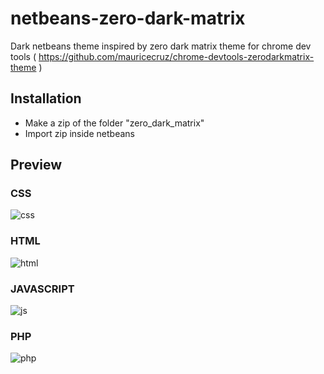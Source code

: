 netbeans-zero-dark-matrix
=========================

Dark netbeans theme inspired by zero dark matrix theme for chrome dev tools ( https://github.com/mauricecruz/chrome-devtools-zerodarkmatrix-theme )

## Installation
* Make a zip of the folder "zero_dark_matrix"
* Import zip inside netbeans



## Preview

### CSS
![css]

### HTML
![html]

### JAVASCRIPT
![js]

### PHP
![php]

[css]: https://raw.githubusercontent.com/r-ghilardi/netbeans-zero-dark-matrix/master/Images/css.png?raw=true "css"
[html]: https://raw.githubusercontent.com/r-ghilardi/netbeans-zero-dark-matrix/master/Images/css.png?raw=true "html"
[js]: https://raw.githubusercontent.com/r-ghilardi/netbeans-zero-dark-matrix/master/Images/css.png?raw=true "js"
[php]: https://raw.githubusercontent.com/r-ghilardi/netbeans-zero-dark-matrix/master/Images/css.png?raw=true "php"

